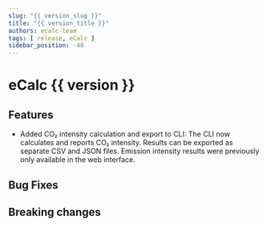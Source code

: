 ```yaml
---
slug: "{{ version_slug }}"
title: "{{ version_title }}"
authors: ecalc-team
tags: [ release, eCalc ]
sidebar_position: -48
---
```


# eCalc {{ version }}

## Features

- Added CO₂ intensity calculation and export to CLI:
  The CLI now calculates and reports CO₂ intensity. Results can be exported as separate CSV and JSON files. Emission
  intensity results were previously only available in the web interface.

## Bug Fixes

## Breaking changes
